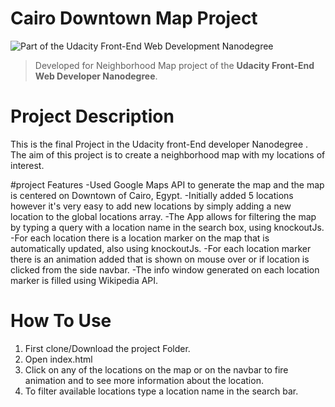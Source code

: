 # Cairo Downtown Map Project

![Part of the Udacity Front-End Web Development Nanodegree](https://img.shields.io/badge/Udacity-Front--End%20Web%20Developer%20Nanodegree-02b3e4.svg)

> Developed for Neighborhood Map project of the **Udacity Front-End Web Developer Nanodegree**.

# Project Description
This is the final Project in the Udacity front-End developer Nanodegree . The aim of this project is to create a neighborhood map with my locations of interest.

#project Features
-Used Google Maps API to generate the map and the map is centered on Downtown of Cairo, Egypt.
-Initially added 5 locations however it's very easy to add new locations by simply adding a new location to the global locations array.
-The App allows for filtering the map by typing a query with a location name in the search box, using knockoutJs.
-For each location there is a location marker on the map that is automatically updated, also using knockoutJs.
-For each location marker there is an animation added that is shown on mouse over or if location is clicked
from the side navbar.
-The info window generated on each location marker is filled using Wikipedia API.

# How To Use
1. First clone/Download the project Folder.
2. Open index.html
3. Click on any of the locations on the map or on the navbar to fire animation and to see more information about the location.
3. To filter available locations type a location name in the search bar.
